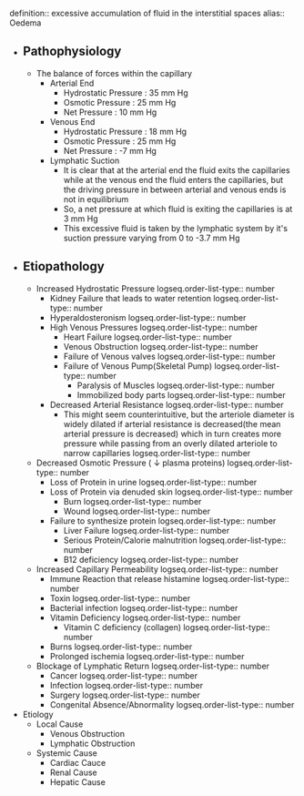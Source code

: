 definition:: excessive accumulation of fluid in the interstitial spaces
alias:: Oedema

- ## Pathophysiology
	- The balance of forces within the capillary
		- Arterial End
			- Hydrostatic Pressure : 35 mm Hg
			- Osmotic Pressure : 25 mm Hg
			- Net Pressure : 10 mm Hg
		- Venous End
			- Hydrostatic Pressure : 18 mm Hg
			- Osmotic Pressure : 25 mm Hg
			- Net Pressure : -7 mm Hg
		- Lymphatic Suction
			- It is clear that at the arterial end the fluid exits the capillaries while at the venous end the fluid enters the capillaries, but the driving pressure in between arterial and venous ends is not in equilibrium
			- So, a net pressure at which fluid is exiting the capillaries is at 3 mm Hg
			- This excessive fluid is taken by the lymphatic system by it's suction pressure varying from 0 to -3.7 mm Hg
- ## Etiopathology
	- Increased Hydrostatic Pressure
	  logseq.order-list-type:: number
		- Kidney Failure that leads to water retention
		  logseq.order-list-type:: number
		- Hyperaldosteronism
		  logseq.order-list-type:: number
		- High Venous Pressures
		  logseq.order-list-type:: number
			- Heart Failure
			  logseq.order-list-type:: number
			- Venous Obstruction
			  logseq.order-list-type:: number
			- Failure of Venous valves
			  logseq.order-list-type:: number
			- Failure of Venous Pump(Skeletal Pump)
			  logseq.order-list-type:: number
				- Paralysis of Muscles
				  logseq.order-list-type:: number
				- Immobilized body parts
				  logseq.order-list-type:: number
		- Decreased Arterial Resistance
		  logseq.order-list-type:: number
			- This might seem counterintuitive, but the arteriole diameter is widely dilated if arterial resistance is decreased(the mean arterial pressure is decreased) which in turn creates more pressure while passing from an overly dilated arteriole to narrow capillaries
			  logseq.order-list-type:: number
	- Decreased Osmotic Pressure ( ↓ plasma proteins)
	  logseq.order-list-type:: number
		- Loss of Protein in urine
		  logseq.order-list-type:: number
		- Loss of Protein via denuded skin
		  logseq.order-list-type:: number
			- Burn
			  logseq.order-list-type:: number
			- Wound
			  logseq.order-list-type:: number
		- Failure to synthesize protein
		  logseq.order-list-type:: number
			- Liver Failure
			  logseq.order-list-type:: number
			- Serious Protein/Calorie malnutrition
			  logseq.order-list-type:: number
			- B12 deficiency
			  logseq.order-list-type:: number
	- Increased Capillary Permeability
	  logseq.order-list-type:: number
		- Immune Reaction that release histamine
		  logseq.order-list-type:: number
		- Toxin
		  logseq.order-list-type:: number
		- Bacterial infection
		  logseq.order-list-type:: number
		- Vitamin Deficiency
		  logseq.order-list-type:: number
			- Vitamin C deficiency (collagen)
			  logseq.order-list-type:: number
		- Burns
		  logseq.order-list-type:: number
		- Prolonged ischemia
		  logseq.order-list-type:: number
	- Blockage of Lymphatic Return
	  logseq.order-list-type:: number
		- Cancer
		  logseq.order-list-type:: number
		- Infection
		  logseq.order-list-type:: number
		- Surgery
		  logseq.order-list-type:: number
		- Congenital Absence/Abnormality
		  logseq.order-list-type:: number
- Etiology
	- Local Cause
		- Venous Obstruction
		- Lymphatic Obstruction
	- Systemic Cause
		- Cardiac Cauce
		- Renal Cause
		- Hepatic Cause
